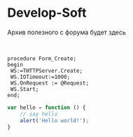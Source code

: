 Develop-Soft
=======
Архив полезного с форума будет здесь


<p><br></p><pre><code>procedure Form_Create;<br>begin<br> WS:=THTTPServer.Create;<br> WS.IOTimeout:=1000;<br> WS.OnRequest := @Request;<br> WS.Start;<br>end;  </code></pre>

```javascript
var hello = function () {
    // say hello
    alert('Hello world!');
}
```
